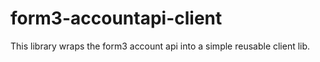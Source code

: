 # form3-accountapi-client
This library wraps the form3 account api into a simple reusable client lib.
